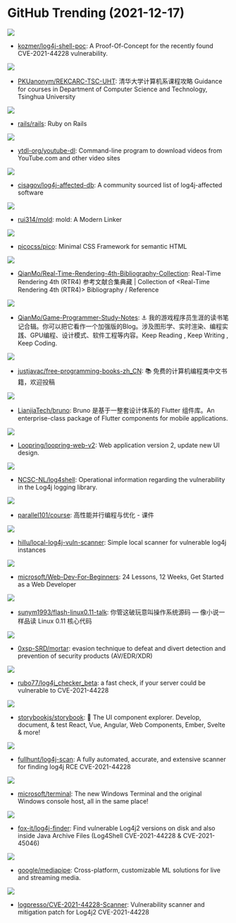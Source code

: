 # GitHub Trending (2021-12-17)

![](https://img.shields.io/badge/Java-New%2068-green?style=flat-square&logo=appveyor)
- [kozmer/log4j-shell-poc](https://github.com/kozmer/log4j-shell-poc): A Proof-Of-Concept for the recently found CVE-2021-44228 vulnerability.

![](https://img.shields.io/badge/HTML-New%20229-green?style=flat-square&logo=appveyor)
- [PKUanonym/REKCARC-TSC-UHT](https://github.com/PKUanonym/REKCARC-TSC-UHT): 清华大学计算机系课程攻略 Guidance for courses in Department of Computer Science and Technology, Tsinghua University

![](https://img.shields.io/badge/Ruby-New%2024-green?style=flat-square&logo=appveyor)
- [rails/rails](https://github.com/rails/rails): Ruby on Rails

![](https://img.shields.io/badge/Python-New%2061-green?style=flat-square&logo=appveyor)
- [ytdl-org/youtube-dl](https://github.com/ytdl-org/youtube-dl): Command-line program to download videos from YouTube.com and other video sites

![](https://img.shields.io/badge/none-New%20169-green?style=flat-square&logo=appveyor)
- [cisagov/log4j-affected-db](https://github.com/cisagov/log4j-affected-db): A community sourced list of log4j-affected software

![](https://img.shields.io/badge/C%2B%2B-New%20512-green?style=flat-square&logo=appveyor)
- [rui314/mold](https://github.com/rui314/mold): mold: A Modern Linker

![](https://img.shields.io/badge/CSS-New%20328-green?style=flat-square&logo=appveyor)
- [picocss/pico](https://github.com/picocss/pico): Minimal CSS Framework for semantic HTML

![](https://img.shields.io/badge/HTML-New%20295-green?style=flat-square&logo=appveyor)
- [QianMo/Real-Time-Rendering-4th-Bibliography-Collection](https://github.com/QianMo/Real-Time-Rendering-4th-Bibliography-Collection): Real-Time Rendering 4th (RTR4) 参考文献合集典藏 | Collection of <Real-Time Rendering 4th (RTR4)> Bibliography / Reference

![](https://img.shields.io/badge/none-New%20789-green?style=flat-square&logo=appveyor)
- [QianMo/Game-Programmer-Study-Notes](https://github.com/QianMo/Game-Programmer-Study-Notes): ⚓ 我的游戏程序员生涯的读书笔记合辑。你可以把它看作一个加强版的Blog。涉及图形学、实时渲染、编程实践、GPU编程、设计模式、软件工程等内容。Keep Reading , Keep Writing , Keep Coding.

![](https://img.shields.io/badge/none-New%20164-green?style=flat-square&logo=appveyor)
- [justjavac/free-programming-books-zh_CN](https://github.com/justjavac/free-programming-books-zh_CN): 📚 免费的计算机编程类中文书籍，欢迎投稿

![](https://img.shields.io/badge/Dart-New%2019-green?style=flat-square&logo=appveyor)
- [LianjiaTech/bruno](https://github.com/LianjiaTech/bruno): Bruno 是基于一整套设计体系的 Flutter 组件库。An enterprise-class package of Flutter components for mobile applications.

![](https://img.shields.io/badge/TypeScript-New%209-green?style=flat-square&logo=appveyor)
- [Loopring/loopring-web-v2](https://github.com/Loopring/loopring-web-v2): Web application version 2, update new UI design.

![](https://img.shields.io/badge/Python-New%20255-green?style=flat-square&logo=appveyor)
- [NCSC-NL/log4shell](https://github.com/NCSC-NL/log4shell): Operational information regarding the vulnerability in the Log4j logging library.

![](https://img.shields.io/badge/C%2B%2B-New%2027-green?style=flat-square&logo=appveyor)
- [parallel101/course](https://github.com/parallel101/course): 高性能并行编程与优化 - 课件

![](https://img.shields.io/badge/Go-New%2061-green?style=flat-square&logo=appveyor)
- [hillu/local-log4j-vuln-scanner](https://github.com/hillu/local-log4j-vuln-scanner): Simple local scanner for vulnerable log4j instances

![](https://img.shields.io/badge/JavaScript-New%20273-green?style=flat-square&logo=appveyor)
- [microsoft/Web-Dev-For-Beginners](https://github.com/microsoft/Web-Dev-For-Beginners): 24 Lessons, 12 Weeks, Get Started as a Web Developer

![](https://img.shields.io/badge/C-New%2026-green?style=flat-square&logo=appveyor)
- [sunym1993/flash-linux0.11-talk](https://github.com/sunym1993/flash-linux0.11-talk): 你管这破玩意叫操作系统源码 — 像小说一样品读 Linux 0.11 核心代码

![](https://img.shields.io/badge/Pascal-New%2024-green?style=flat-square&logo=appveyor)
- [0xsp-SRD/mortar](https://github.com/0xsp-SRD/mortar): evasion technique to defeat and divert detection and prevention of security products (AV/EDR/XDR)

![](https://img.shields.io/badge/Shell-New%2032-green?style=flat-square&logo=appveyor)
- [rubo77/log4j_checker_beta](https://github.com/rubo77/log4j_checker_beta): a fast check, if your server could be vulnerable to CVE-2021-44228

![](https://img.shields.io/badge/TypeScript-New%2037-green?style=flat-square&logo=appveyor)
- [storybookjs/storybook](https://github.com/storybookjs/storybook): 📓 The UI component explorer. Develop, document, & test React, Vue, Angular, Web Components, Ember, Svelte & more!

![](https://img.shields.io/badge/Python-New%20226-green?style=flat-square&logo=appveyor)
- [fullhunt/log4j-scan](https://github.com/fullhunt/log4j-scan): A fully automated, accurate, and extensive scanner for finding log4j RCE CVE-2021-44228

![](https://img.shields.io/badge/C%2B%2B-New%2038-green?style=flat-square&logo=appveyor)
- [microsoft/terminal](https://github.com/microsoft/terminal): The new Windows Terminal and the original Windows console host, all in the same place!

![](https://img.shields.io/badge/Python-New%20111-green?style=flat-square&logo=appveyor)
- [fox-it/log4j-finder](https://github.com/fox-it/log4j-finder): Find vulnerable Log4j2 versions on disk and also inside Java Archive Files (Log4Shell CVE-2021-44228 & CVE-2021-45046)

![](https://img.shields.io/badge/C%2B%2B-New%2029-green?style=flat-square&logo=appveyor)
- [google/mediapipe](https://github.com/google/mediapipe): Cross-platform, customizable ML solutions for live and streaming media.

![](https://img.shields.io/badge/Java-New%20101-green?style=flat-square&logo=appveyor)
- [logpresso/CVE-2021-44228-Scanner](https://github.com/logpresso/CVE-2021-44228-Scanner): Vulnerability scanner and mitigation patch for Log4j2 CVE-2021-44228

